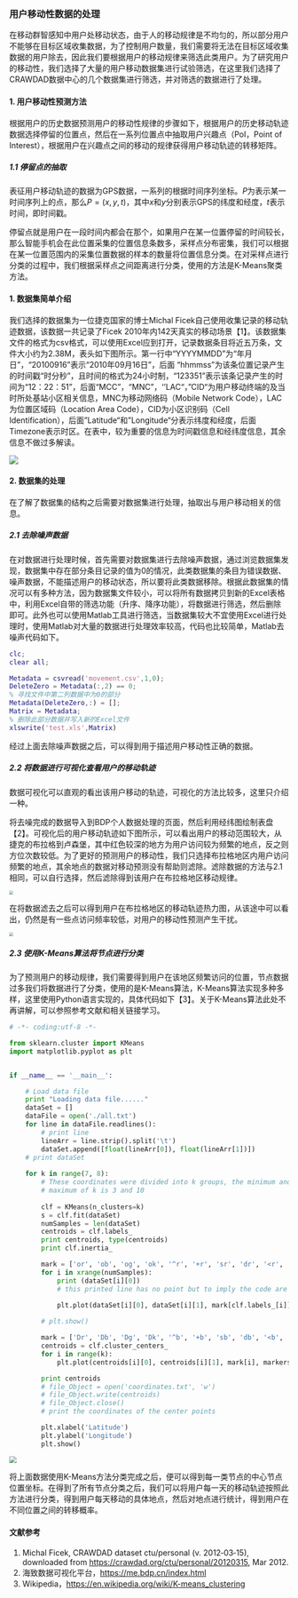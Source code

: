 ### 用户移动性数据的处理

在移动群智感知中用户处移动状态，由于人的移动规律是不均匀的，所以部分用户不能够在目标区域收集数据，为了控制用户数量，我们需要将无法在目标区域收集数据的用户除去，因此我们要根据用户的移动规律来筛选此类用户。为了研究用户的移动性，我们选择了大量的用户移动数据集进行试验筛选，在这里我们选择了CRAWDAD数据中心的几个数据集进行筛选，并对筛选的数据进行了处理。

#### 1. 用户移动性预测方法

根据用户的历史数据预测用户的移动性规律的步骤如下，根据用户的历史移动轨迹数据选择停留的位置点，然后在一系列位置点中抽取用户兴趣点（PoI，Point of Interest），根据用户在兴趣点之间的移动的规律获得用户移动轨迹的转移矩阵。

##### 1.1 停留点的抽取

表征用户移动轨迹的数据为GPS数据，一系列的根据时间序列坐标。$P$为表示某一时间序列上的点，那么$P=(x, y, t)$，其中$x$和$y$分别表示GPS的纬度和经度，$t$表示时间，即时间戳。

停留点就是用户在一段时间内都会在那个，如果用户在某一位置停留的时间较长，那么智能手机会在此位置采集的位置信息条数多，采样点分布密集，我们可以根据在某一位置范围内的采集位置数据的样本的数量将位置信息分类。在对采样点进行分类的过程中，我们根据采样点之间距离进行分类，使用的方法是K-Means聚类方法。

#### 1. 数据集简单介绍

我们选择的数据集为一位捷克国家的博士Michal Ficek自己使用收集记录的移动轨迹数据，该数据一共记录了Ficek 2010年内142天真实的移动场景【1】。该数据集文件的格式为csv格式，可以使用Excel应到打开，记录数据条目将近五万条，文件大小约为2.38M，表头如下图所示。第一行中“YYYYMMDD”为“年月日”，“20100916”表示“2010年09月16日”，后面 “hhmmss”为该条位置记录产生的时间戳“时分秒”，且时间的格式为24小时制，“123351”表示该条记录产生的时间为“12：22：51”，后面“MCC”，“MNC”，‘’LAC“，”CID“为用户移动终端的及当时所处基站小区相关信息，MNC为移动网络码（Mobile Network Code），LAC为位置区域码（Location Area Code），CID为小区识别码（Cell Identification），后面”Latitude“和”Longitude“分表示纬度和经度，后面Timezone表示时区。在表中，较为重要的信息为时间戳信息和经纬度信息，其余信息不做过多解读。

![](https://lynnlaulsl.files.wordpress.com/2017/12/time688aae59bbe20171213092034.png)

#### 2. 数据集的处理

在了解了数据集的结构之后需要对数据集进行处理，抽取出与用户移动相关的信息。

##### 2.1 去除噪声数据

在对数据进行处理时候，首先需要对数据集进行去除噪声数据，通过浏览数据集发现，数据集中存在部分条目记录的值为0的情况，此类数据集的条目为错误数据、噪声数据，不能描述用户的移动状态，所以要将此类数据移除。根据此数据集的情况可以有多种方法，因为数据集文件较小，可以将所有数据拷贝到新的Excel表格中，利用Excel自带的筛选功能（升序、降序功能），将数据进行筛选，然后删除即可。此外也可以使用Matlab工具进行筛选，当数据集较大不宜使用Excel进行处理时，使用Matlab对大量的数据进行处理效率较高，代码也比较简单，Matlab去噪声代码如下。

```matlab
clc;
clear all;

Metadata = csvread('movement.csv',1,0);
DeleteZero = Metadata(:,2) == 0;
% 寻找文件中第二列数据中为0的部分
Metadata(DeleteZero,:) = [];
Matrix = Metadata;
% 删除此部分数据并写入新的Excel文件
xlswrite('test.xls',Matrix)
```

经过上面去除噪声数据之后，可以得到用于描述用户移动性正确的数据。

##### 2.2 将数据进行可视化查看用户的移动轨迹

数据可视化可以直观的看出该用户移动的轨迹，可视化的方法比较多，这里只介绍一种。

将去噪完成的数据导入到BDP个人数据处理的页面，然后利用经纬图绘制表盘【2】。可视化后的用户移动轨迹如下图所示，可以看出用户的移动范围较大，从捷克的布拉格到卢森堡，其中红色较深的地方为用户访问较为频繁的地点，反之则方位次数较低。为了更好的预测用户的移动性，我们只选择布拉格地区内用户访问频繁的地点，其余地点的数据对移动预测没有帮助则滤除。滤除数据的方法与2.1相同，可以自行选择，然后滤除得到该用户在布拉格地区移动规律。

<img src="https://lynnlaulsl.files.wordpress.com/2017/12/time688aae59bbe20171213165820.png" style="zoom:45%" />

在将数据滤去之后可以得到用户在布拉格地区的移动轨迹热力图，从该途中可以看出，仍然是有一些点访问频率较低，对用户的移动性预测产生干扰。

<img src="https://lynnlaulsl.files.wordpress.com/2017/12/time688aae59bbe20171213170750.png" style="zoom:45%" />

##### 2.3 使用K-Means算法将节点进行分类 

为了预测用户的移动规律，我们需要得到用户在该地区频繁访问的位置，节点数据过多我们将数据进行了分类，使用的是K-Means算法，K-Means算法实现多种多样，这里使用Python语言实现的，具体代码如下【3】。关于K-Means算法此处不再讲解，可以参照参考文献和相关链接学习。

```python
# -*- coding:utf-8 -*-

from sklearn.cluster import KMeans
import matplotlib.pyplot as plt


if __name__ == '__main__':

    # Load data file
    print "Loading data file......"
    dataSet = []
    dataFile = open('./all.txt')
    for line in dataFile.readlines():
        # print line
        lineArr = line.strip().split('\t')
        dataSet.append([float(lineArr[0]), float(lineArr[1])])
    # print dataSet
    
    for k in range(7, 8):
        # These coordinates were divided into k groups, the minimum and 
        # maximum of k is 3 and 10
        
        clf = KMeans(n_clusters=k)
        s = clf.fit(dataSet)
        numSamples = len(dataSet)
        centroids = clf.labels_
        print centroids, type(centroids)
        print clf.inertia_

        mark = ['or', 'ob', 'og', 'ok', '^r', '+r', 'sr', 'dr', '<r', 'pr']
        for i in xrange(numSamples):
            print (dataSet[i][0])  
            # this printed line has no point but to imply the code are running well :P
            
            plt.plot(dataSet[i][0], dataSet[i][1], mark[clf.labels_[i]])

        # plt.show()

        mark = ['Dr', 'Db', 'Dg', 'Dk', '^b', '+b', 'sb', 'db', '<b', 'pb']
        centroids = clf.cluster_centers_
        for i in range(k):
            plt.plot(centroids[i][0], centroids[i][1], mark[i], markersize=5)

        print centroids
        # file_Object = open('coordinates.txt', 'w')
        # file_Object.write(centroids)
        # file_Object.close()
        # print the coordinates of the center points

        plt.xlabel('Latitude')
        plt.ylabel('Longitude')
        plt.show()

```

<img src="https://lynnlaulsl.files.wordpress.com/2017/12/figure_1.png" style="zoom:80%" />

将上面数据使用K-Means方法分类完成之后，便可以得到每一类节点的中心节点位置坐标。在得到了所有节点分类之后，我们可以将用户每一天的移动轨迹按照此方法进行分类，得到用户每天移动的具体地点，然后对地点进行统计，得到用户在不同位置之间的转移概率。

#### 文献参考

1. Michal Ficek, CRAWDAD dataset ctu/personal (v. 2012‑03‑15), downloaded from https://crawdad.org/ctu/personal/20120315, Mar 2012.
2. 海致数据可视化平台，https://me.bdp.cn/index.html
3. Wikipedia，https://en.wikipedia.org/wiki/K-means_clustering